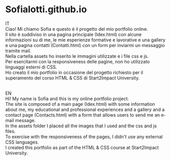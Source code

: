 # SofiaIotti.github.io

IT<br>
Ciao! Mi chiamo Sofia e questo è il progetto del mio portfolio online.<br>
Il sito è suddiviso in una pagina principale (Idex.html) con alcune informazioni su di me, le mie esperienze formative e lavorative e una gallery e una pagina contatti (Contatti.html) con un form per  inviarmi un messaggio tramite mail.<br> 
Nella cartella assets ho inserito le immagini utilizzate e i file css e js.<br> 
Per esercitarmi con la responsiveness delle pagine, non ho utilizzato linguaggi esterni di CSS.<br>
Ho creato il mio portfolio in occasione del progetto richiesto per il superamento del corso HTML & CSS di Start2Impact University. <br><br>

EN<br>
Hi! My name is Sofia and this is my online portfolio project.<br>
The site is composed of a main page (Idex.html) with some information about me, my educational and professional experiences and a gallery and a contact page (Contacts.html) with a form that allows users to send me an e-mail message.<br>
In the assets folder I placed all the images that I used and the css and js files.<br>
To exercise with the responsiveness of the pages, I didn't use any external CSS languages.<br>
I created this portfolio as part of the HTML & CSS course at Start2Impact University.
